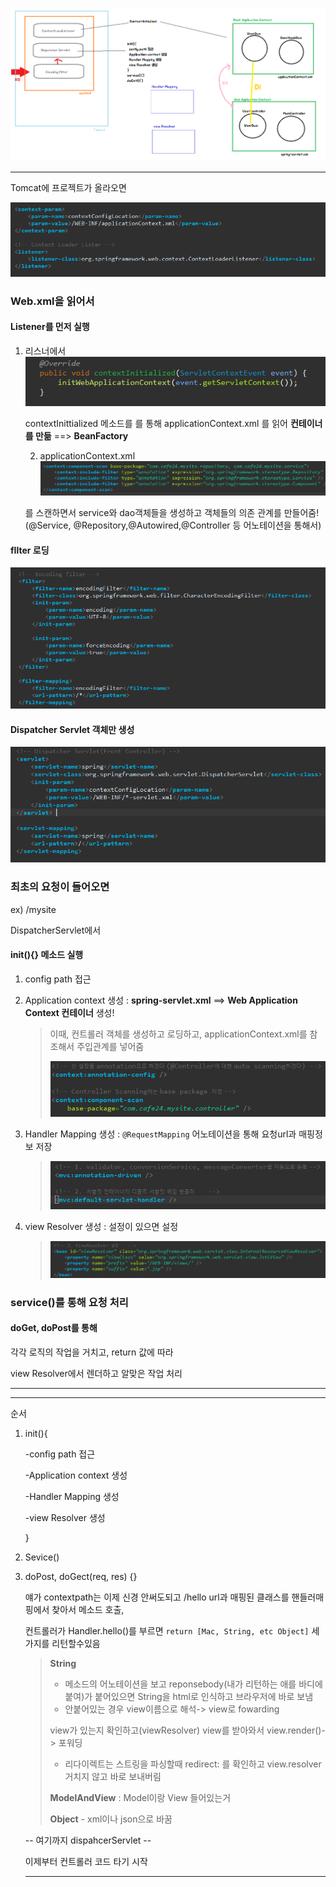 ![1557983367946](assets/1557983367946.png)



---

Tomcat에 프로젝트가 올라오면

![1557995520988](assets/1557995520988.png)



### **Web.xml**을 읽어서 

#### Listener를 먼저 실행

 1. 리스너에서 ![1557995561234](assets/1557995561234.png)

    contextInittialized 메소드를 를 통해 applicationContext.xml 를 읽어 **컨테이너를 만듦** ==> **BeanFactory**

	2. applicationContext.xml![1557995630182](assets/1557995630182.png)

    를 스캔하면서 service와 dao객체들을 생성하고 객체들의 의존 관계를 만들어줌! (@Service, @Repository,@Autowired,@Controller 등 어노테이션을 통해서)

#### fIlter 로딩

![1557995793614](assets/1557995793614.png)



#### Dispatcher Servlet 객체만 생성

![1557995815559](assets/1557995815559.png)



### 최초의 요청이 들어오면 

ex) /mysite

DispatcherServlet에서 

#### init(){} 메소드 실행

1. config path 접근

2. Application context 생성  : **spring-servlet.xml** ==> **Web Application Context 컨테이너** 생성!

   > 이때, 컨트롤러 객체를 생성하고  로딩하고, applicationContext.xml를 참조해서 주입관계를 넣어줌
   >
   > ![1557995962614](assets/1557995962614.png)
   >
   > 

3. Handler Mapping 생성 : `@RequestMapping` 어노테이션을 통해 요청url과 매핑정보 저장

   > ![1557996069659](assets/1557996069659.png)

4. view Resolver 생성 : 설정이 있으면 설정

   > ![1557996084432](assets/1557996084432.png)



### service()를 통해 요청 처리

#### doGet, doPost를 통해 

각각 로직의 작업을 거치고, return 값에 따라 

view Resolver에서 렌더하고 알맞은 작업 처리

---





---

순서

1. init(){

   -config path 접근

   -Application context 생성

   -Handler Mapping 생성

   -view Resolver 생성

   }

2. Sevice()

3. doPost, doGect(req, res) {} 

   얘가 contextpath는 이제 신경 안써도되고 /hello url과 매핑된 클래스를 핸들러매핑에서 찾아서 메소드 호출,

   컨트롤러가 Handler.hello()를 부르면  `return [Mac, String, etc Object]` 세가지를 리턴할수있음 

   > **String**
   >
   > - 메소드의 어노테이션을 보고 reponsebody(내가 리턴하는 애를 바디에 붙여)가 붙어있으면 String을 html로 인식하고 브라우저에 바로 보냄 
   > - 안붙어있는 경우 view이름으로 해석-> view로 fowarding
   >
   > view가 있는지 확인하고(viewResolver)  view를 받아와서 view.render()-> 포워딩
   >
   > - 리다이렉트는 스트링을 파싱할때 redirect: 를 확인하고 view.resolver거치지 않고 바로 보내버림
   >
   > **ModelAndView** : Model이랑 View 들어있는거
   >
   > **Object** -  xml이나 json으로 바꿈 

   -- 여기까지 dispahcerServlet -- 

   이제부터 컨트롤러 코드 타기 시작 

   ---

   
